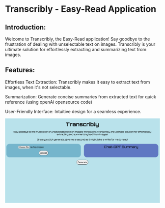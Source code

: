 # Transcribly - Easy-Read Application

## Introduction:

Welcome to Transcribly, the Easy-Read application! Say goodbye to the frustration of dealing with unselectable text on images. Transcribly is your ultimate solution for effortlessly extracting and summarizing text from images.

## Features:

Effortless Text Extraction: Transcribly makes it easy to extract text from images, when it's not selectable.

Summarization: Generate concise summaries from extracted text for quick reference (using openAi opensource code)

User-Friendly Interface: Intuitive design for a seamless experience.

![Alt Text](images/transcribly.png)
